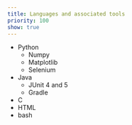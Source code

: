 ```yaml
---
title: Languages and associated tools
priority: 100
show: true
---
```

- Python
  - Numpy
  - Matplotlib
  - Selenium
- Java
  - JUnit 4 and 5
  - Gradle
- C
- HTML
- bash

